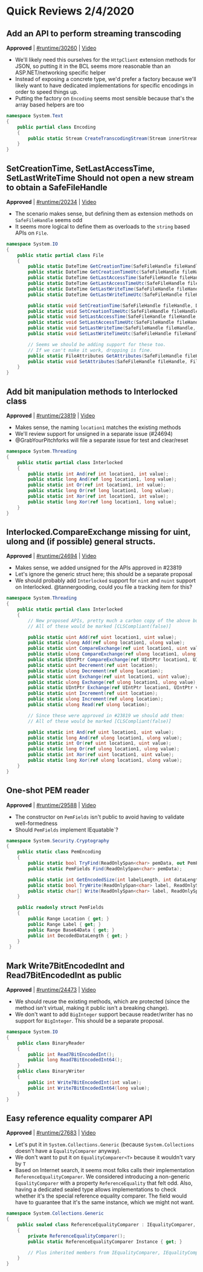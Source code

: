 # Quick Reviews 2/4/2020

## Add an API to perform streaming transcoding

**Approved** | [#runtime/30260](https://github.com/dotnet/runtime/issues/30260#issuecomment-582050875) | [Video](https://www.youtube.com/watch?v=nD5kZ2aXjdM&t=0h0m0s)

* We'll likely need this ourselves for the `HttpClient` extension methods for JSON, so putting it in the BCL seems more reasonable than an ASP.NET/networking specific helper
* Instead of exposing a concrete type, we'd prefer a factory because we'll likely want to have dedicated implementations for specific encodings in order to speed things up.
* Putting the factory on `Encoding` seems most sensible because that's the array based helpers are too

```C#
namespace System.Text
{
    public partial class Encoding
    {
        public static Stream CreateTranscodingStream(Stream innerStream, Encoding innerStreamEncoding, Encoding outerStreamEncoding, bool leaveOpen = false);
    }
}
```
## SetCreationTime, SetLastAccessTime, SetLastWriteTime Should not open a new stream to obtain a SafeFileHandle

**Approved** | [#runtime/20234](https://github.com/dotnet/runtime/issues/20234#issuecomment-582053400) | [Video](https://www.youtube.com/watch?v=nD5kZ2aXjdM&t=0h23m34s)

* The scenario makes sense, but defining them as extension methods on `SafeFileHandle` seems odd
* It seems more logical to define them as overloads to the `string` based APIs on `File`.

```C#
namespace System.IO
{
    public static partial class File
    {
        public static DateTime GetCreationTime(SafeFileHandle fileHandle);
        public static DateTime GetCreationTimeUtc(SafeFileHandle fileHandle);
        public static DateTime GetLastAccessTime(SafeFileHandle fileHandle);
        public static DateTime GetLastAccessTimeUtc(SafeFileHandle fileHandle);
        public static DateTime GetLastWriteTime(SafeFileHandle fileHandle);
        public static DateTime GetLastWriteTimeUtc(SafeFileHandle fileHandle);

        public static void SetCreationTime(SafeFileHandle fileHandle, DateTime creationTime);
        public static void SetCreationTimeUtc(SafeFileHandle fileHandle, DateTime creatinTimeUtc);
        public static void SetLastAccessTime(SafeFileHandle fileHandle, DateTime lastAccessTime);
        public static void SetLastAccessTimeUtc(SafeFileHandle fileHandle, DateTime lastAccessTimeUtc);
        public static void SetLastWriteTime(SafeFileHandle fileHandle, DateTime lastWriteTime);
        public static void SetLastWriteTimeUtc(SafeFileHandle fileHandle, DateTime lastWriteTimeUtc);

        // Seems we should be adding support for these too.
        // If we can't make it work, dropping is fine.
        public static FileAttributes GetAttributes(SafeFileHandle fileHandle);
        public static void SetAttributes(SafeFileHandle fileHandle, FileAttributes fileAttributes);
    }
}
```
## Add bit manipulation methods to Interlocked class

**Approved** | [#runtime/23819](https://github.com/dotnet/runtime/issues/23819#issuecomment-582059179) | [Video](https://www.youtube.com/watch?v=nD5kZ2aXjdM&t=0h29m38s)

* Makes sense, the naming `location1` matches the existing methods
* We'll review support for unsigned in a separate issue (#24694)
* @GrabYourPitchforks will file a separate issue for test and clear/reset

```C#
namespace System.Threading
{
    public static partial class Interlocked
    {
        public static int And(ref int location1, int value);
        public static long And(ref long location1, long value);
        public static int Or(ref int location1, int value);
        public static long Or(ref long location1, long value);
        public static int Xor(ref int location1, int value);
        public static long Xor(ref long location1, long value);
    }
}
```
## Interlocked.CompareExchange missing for uint, ulong and (if possible) general structs.

**Approved** | [#runtime/24694](https://github.com/dotnet/runtime/issues/24694#issuecomment-582063204) | [Video](https://www.youtube.com/watch?v=nD5kZ2aXjdM&t=0h43m4s)

* Makes sense, we added unsigned for the APIs approved in #23819
* Let's ignore the generic struct here; this should be a separate proposal
* We should probably add `Interlocked` support for `nint` and `nuint` support on Interlocked. @tannergooding, could you file a tracking item for this?

```C#
namespace System.Threading
{
    public static partial class Interlocked
    {
        // New proposed APIs, pretty much a carbon copy of the above but unsigned
        // All of these would be marked [CLSCompliant(false)]

        public static uint Add(ref uint location1, uint value);
        public static ulong Add(ref ulong location1, ulong value);
        public static uint CompareExchange(ref uint location1, uint value, uint comparand);
        public static ulong CompareExchange(ref ulong location1, ulong value, ulong comparand);
        public static UIntPtr CompareExchange(ref UIntPtr location1, UIntPtr value, UIntPtr comparand);
        public static uint Decrement(ref uint location);
        public static ulong Decrement(ref ulong location);
        public static uint Exchange(ref uint location1, uint value);
        public static ulong Exchange(ref ulong location1, ulong value);
        public static UIntPtr Exchange(ref UIntPtr location1, UIntPtr value);
        public static uint Increment(ref uint location);
        public static ulong Increment(ref ulong location);
        public static ulong Read(ref ulong location);

        // Since these were approved in #23819 we should add them:
        // All of these would be marked [CLSCompliant(false)]

        public static int And(ref uint location1, uint value);
        public static long And(ref ulong location1, ulong value);
        public static int Or(ref uint location1, uint value);
        public static long Or(ref ulong location1, ulong value);
        public static int Xor(ref uint location1, uint value);
        public static long Xor(ref ulong location1, ulong value);
    }
}
```
## One-shot PEM reader

**Approved** | [#runtime/29588](https://github.com/dotnet/runtime/issues/29588#issuecomment-582069797) | [Video](https://www.youtube.com/watch?v=nD5kZ2aXjdM&t=0h52m11s)

* The constructor on `PemFields` isn't public to avoid having to validate well-formedness
* Should `PemFields` implement IEquatable<PemFields>`?

```C#
namespace System.Security.Cryptography
{
    public static class PemEncoding
    {
        public static bool TryFind(ReadOnlySpan<char> pemData, out PemFields fields);
        public static PemFields Find(ReadOnlySpan<char> pemData);

        public static int GetEncodedSize(int labelLength, int dataLength);
        public static bool TryWrite(ReadOnlySpan<char> label, ReadOnlySpan<byte> data, Span<char> destination, out int charsWritten);
        public static char[] Write(ReadOnlySpan<char> label, ReadOnlySpan<byte> data);
    }

    public readonly struct PemFields
    {
        public Range Location { get; }
        public Range Label { get; }
        public Range Base64Data { get; }
        public int DecodedDataLength { get; }
    }
 }
 ```
## Mark Write7BitEncodedInt and Read7BitEncodedInt as public

**Approved** | [#runtime/24473](https://github.com/dotnet/runtime/issues/24473#issuecomment-582076029) | [Video](https://www.youtube.com/watch?v=nD5kZ2aXjdM&t=1h7m31s)

* We should reuse the existing methods, which are protected (since the method isn't virtual, making it public isn't a breaking change).
* We don't want to add `BigInteger` support because reader/writer has no support for `BigInteger`. This should be a separate proposal.

```C#
namespace System.IO
{
    public class BinaryReader
    {
        public int Read7BitEncodedInt();
        public long Read7BitEncodedInt64();
    }
    public class BinaryWriter
    {
        public int Write7BitEncodedInt(int value);
        public int Write7BitEncodedInt64(long value);
    }
}
```
## Easy reference equality comparer API

**Approved** | [#runtime/27683](https://github.com/dotnet/runtime/issues/27683#issuecomment-582080375) | [Video](https://www.youtube.com/watch?v=nD5kZ2aXjdM&t=1h22m15s)

* Let's put it in `System.Collections.Generic` (because `System.Collections` doesn't have a `EqualityComparer` anyway).
* We don't want to put it on `EqualityComparer<T>` because it wouldn't vary by `T`
* Based on Internet search, it seems most folks calls their implementation `ReferenceEqualityComparer`. We considered introducing a non-generic `EqualityComparer` with a property `ReferenceEquality` that felt odd. Also, having a dedicated sealed type allows implementations to check whether it's the special reference equality comparer. The field would have to guarantee that it's the same instance, which we might not want.

```C#
namespace System.Collections.Generic
{
    public sealed class ReferenceEqualityComparer : IEqualityComparer, IEqualityComparer<object>
    {
        private ReferenceEqualityComparer();
        public static ReferenceEqualityComparer Instance { get; }

        // Plus inherited members from IEqualityComparer, IEqualityComparer<object>
    }
}
```

